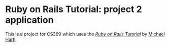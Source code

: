 # Ruby on Rails Tutorial: project 2 application

This is a project for CS369 which uses
the [*Ruby on Rails Tutorial*](http://railstutorial.org/)
by [Michael Hartl](http://michaelhartl.com/).